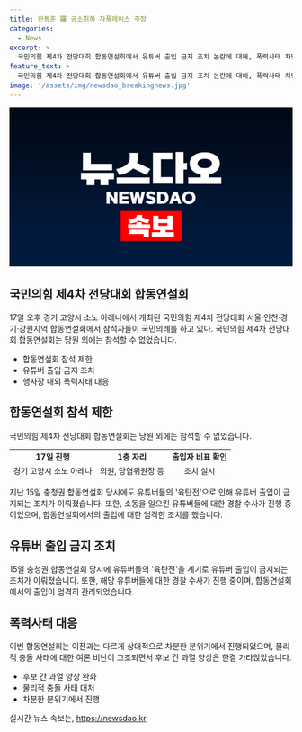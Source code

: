 ```yaml
---
title: 한동훈 羅 공소취하 자폭레이스 주장
categories:
  - News
excerpt: >
  국민의힘 제4차 전당대회 합동연설회에서 유튜버 출입 금지 조치 논란에 대해, 폭력사태 차단을 위한 총력전과 후보들 간 과열된 공방에 대한 우려가 제기되고 있는 가운데, 민주당의 댓글팀 의혹과 공소권 거래 논란이 높아지고 있다. 후보들 간의 강한 공격과 의혹 제기가 이어져 대선 경쟁이 점점 치열해지고 있는 상황이다. (150자)
feature_text: >
  국민의힘 제4차 전당대회 합동연설회에서 유튜버 출입 금지 조치 논란에 대해, 폭력사태 차단을 위한 총력전과 후보들 간 과열된 공방에 대한 우려가 제기되고 있는 가운데, 민주당의 댓글팀 의혹과 공소권 거래 논란이 높아지고 있다. 후보들 간의 강한 공격과 의혹 제기가 이어져 대선 경쟁이 점점 치열해지고 있는 상황이다. (150자)
image: '/assets/img/newsdao_breakingnews.jpg'
---
```


<p><img src="/assets/img/newsdao_breakingnews.jpg" alt="koreaapp 속보" /></p>

<h2 data-ke-size="size26">국민의힘 제4차 전당대회 합동연설회</h2>

<p data-ke-size="size16">17일 오후 경기 고양시 소노 아레나에서 개최된 국민의힘 제4차 전당대회 서울·인천·경기·강원지역 합동연설회에서 참석자들이 국민의례를 하고 있다. 국민의힘 제4차 전당대회 합동연설회는 당원 외에는 참석할 수 없었습니다.</p>

<ul>
  <li>합동연설회 참석 제한</li>
  <li>유튜버 출입 금지 조치</li>
  <li>행사장 내외 폭력사태 대응</li>
</ul>

<h2 data-ke-size="size26">합동연설회 참석 제한</h2>

<p data-ke-size="size16">국민의힘 제4차 전당대회 합동연설회는 당원 외에는 참석할 수 없었습니다.</p>

<table>
  <tr>
    <td style="text-align: center; height: 17px;"><b>17일 진행</b></td>
    <td style="text-align: center; height: 17px;"><b>1층 자리</b></td>
    <td style="text-align: center; height: 17px;"><b>출입자 비표 확인</b></td>
  </tr>
  <tr>
    <td style="text-align: center; height: 17px;">경기 고양시 소노 아레나</td>
    <td style="text-align: center; height: 17px;">의원, 당협위원장 등</td>
    <td style="text-align: center; height: 17px;">조치 실시</td>
  </tr>
</table>

<p data-ke-size="size16">지난 15일 충청권 합동연설회 당시에도 유튜버들의 '육탄전'으로 인해 유튜버 출입이 금지되는 조치가 이뤄졌습니다. 또한, 소동을 일으킨 유튜버들에 대한 경찰 수사가 진행 중이었으며, 합동연설회에서의 출입에 대한 엄격한 조치를 했습니다.</p>

<h2 data-ke-size="size26">유튜버 출입 금지 조치</h2>

<p data-ke-size="size16">15일 충청권 합동연설회 당시에 유튜버들의 '육탄전'을 계기로 유튜버 출입이 금지되는 조치가 이뤄졌습니다. 또한, 해당 유튜버들에 대한 경찰 수사가 진행 중이며, 합동연설회에서의 출입이 엄격히 관리되었습니다.</p>

<h2 data-ke-size="size26">폭력사태 대응</h2>

<p data-ke-size="size16">이번 합동연설회는 이전과는 다르게 상대적으로 차분한 분위기에서 진행되었으며, 물리적 충돌 사태에 대한 여론 비난이 고조되면서 후보 간 과열 양상은 한결 가라앉았습니다.</p>

<ul>
  <li>후보 간 과열 양상 완화</li>
  <li>물리적 충돌 사태 대처</li>
  <li>차분한 분위기에서 진행</li>
</ul>
실시간 뉴스 속보는, <a href="https://newsdao.kr" rel="dofollow">https://newsdao.kr</a>


